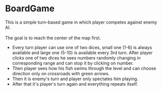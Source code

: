 # BoardGame
This is a simple turn-based game in which player competes against enemy AI.</br></br>
The goal is to reach the center of the map first.</br>
- Every turn player can use one of two dices, small one (1-6) is always available and large one (5-10) is available every 3rd turn. After player clicks one of two dices he sees numbers randomly changing in corresponding range and can stop it by clicking on number.</br>
- Then player sees how his fish swims through the level and can choose direction only on crossroads with green arrows.</br>
- Then it is enemy's turn and player only spectates him playing.</br>
- After that it's player's turn again and everything repeats itself.</br>
